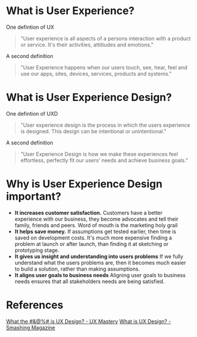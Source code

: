 # What is User Experience?
One defintion of UX 
>  "User experience is all aspects of a persons interaction with a product or service. It's their activities, attitiudes and emotions."

A second definition
> "User Experience happens when our users touch, see, hear, feel and use our apps, sites, devices, services, products and systems."


# What is User Experience Design?
One defintion of UXD
> "User experience design is the process in which the users experience is designed. This design can be intentional or unintentional."

A second definition
> "User Experience Design is how we make these experiences feel effortless, perfectly fit our users’ needs and achieve business goals."


# Why is User Experience Design important?
* **It increases customer satisfaction.** Customers have a better experience with our business, they become advocates and tell their family, friends and peers. Word of mouth is the marketing holy grail
* **It helps save money.** If assumptions get tested earlier, then time is saved on development costs. It's much more expensive finding a problem at launch or after launch, than finding it at sketching or prototyping stage.
* **It gives us insight and understanding into users problems** If we fully understand what the users problems are, then it becomes much easier to build a solution, rather than making assumptions.
* **It aligns user goals to business needs** Aligning user goals to business needs ensures that all stakeholders needs are being satisfied.


# References
[What the #&@%# is UX Design? - UX Mastery](https://www.youtube.com/watch?v=Ovj4hFxko7c)
[What is UX Design? - Smashing Magazine](https://www.smashingmagazine.com/2010/10/what-is-user-experience-design-overview-tools-and-resources/)
